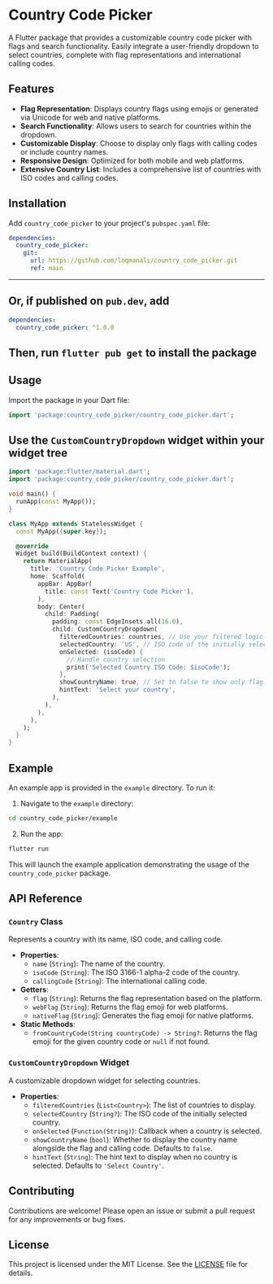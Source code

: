 # Country Code Picker

A Flutter package that provides a customizable country code picker with flags and search functionality. Easily integrate a user-friendly dropdown to select countries, complete with flag representations and international calling codes.

## Features

- **Flag Representation**: Displays country flags using emojis or generated via Unicode for web and native platforms.
- **Search Functionality**: Allows users to search for countries within the dropdown.
- **Customizable Display**: Choose to display only flags with calling codes or include country names.
- **Responsive Design**: Optimized for both mobile and web platforms.
- **Extensive Country List**: Includes a comprehensive list of countries with ISO codes and calling codes.

## Installation

Add `country_code_picker` to your project's `pubspec.yaml` file:

```yaml
dependencies:
  country_code_picker:
    git:
      url: https://github.com/loqmanali/country_code_picker.git
      ref: main
```

****

## Or, if published on `pub.dev`, add

``` yaml
dependencies:
  country_code_picker: ^1.0.0
```

## Then, run `flutter pub get` to install the package

## Usage

Import the package in your Dart file:

``` dart
import 'package:country_code_picker/country_code_picker.dart';
```

## Use the `CustomCountryDropdown` widget within your widget tree

``` dart
import 'package:flutter/material.dart';
import 'package:country_code_picker/country_code_picker.dart';

void main() {
  runApp(const MyApp());
}

class MyApp extends StatelessWidget {
  const MyApp({super.key});

  @override
  Widget build(BuildContext context) {
    return MaterialApp(
      title: 'Country Code Picker Example',
      home: Scaffold(
        appBar: AppBar(
          title: const Text('Country Code Picker'),
        ),
        body: Center(
          child: Padding(
            padding: const EdgeInsets.all(16.0),
            child: CustomCountryDropdown(
              filteredCountries: countries, // Use your filtered logic if any
              selectedCountry: 'US', // ISO code of the initially selected country
              onSelected: (isoCode) {
                // Handle country selection
                print('Selected Country ISO Code: $isoCode');
              },
              showCountryName: true, // Set to false to show only flag and calling code
              hintText: 'Select your country',
            ),
          ),
        ),
      ),
    );
  }
}
```

## Example

An example app is provided in the `example` directory. To run it:

1. Navigate to the `example` directory:

``` bash
cd country_code_picker/example
```

2. Run the app:

``` bash
flutter run
```

This will launch the example application demonstrating the usage of the `country_code_picker` package.

## API Reference

### `Country` Class

Represents a country with its name, ISO code, and calling code.

- **Properties**:
  - `name` (`String`): The name of the country.
  - `isoCode` (`String`): The ISO 3166-1 alpha-2 code of the country.
  - `callingCode` (`String`): The international calling code.
- **Getters**:
  - `flag` (`String`): Returns the flag representation based on the platform.
  - `webFlag` (`String`): Returns the flag emoji for web platforms.
  - `nativeFlag` (`String`): Generates the flag emoji for native platforms.
- **Static Methods**:
  - `fromCountryCode(String countryCode) -> String?`: Returns the flag emoji for the given country code or `null` if not found.

### `CustomCountryDropdown` Widget

A customizable dropdown widget for selecting countries.

- **Properties**:
  - `filteredCountries` (`List<Country>`): The list of countries to display.
  - `selectedCountry` (`String?`): The ISO code of the initially selected country.
  - `onSelected` (`Function(String)`): Callback when a country is selected.
  - `showCountryName` (`bool`): Whether to display the country name alongside the flag and calling code. Defaults to `false`.
  - `hintText` (`String`): The hint text to display when no country is selected. Defaults to `'Select Country'`.

## Contributing

Contributions are welcome! Please open an issue or submit a pull request for any improvements or bug fixes.

## License

This project is licensed under the MIT License. See the [LICENSE](https://www.notion.so/LICENSE) file for details.
